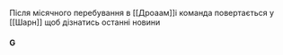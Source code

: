 Після місячного перебування в [[Дроаам]]і команда повертається у [[Шарн]] щоб дізнатись останні новини

#### G